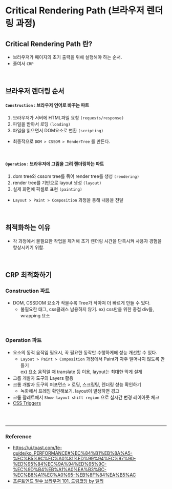 # Critical Rendering Path (브라우저 렌더링 과정)

## Critical Rendering Path 란?

- 브라우저가 페이지의 초기 출력을 위해 실행해야 하는 순서.
- 줄여서 `CRP`

<br>

## 브라우저 렌더링 순서

#### `Construction` : 브라우저 언어로 바꾸는 파트

1. 브라우저가 서버에 HTML파일 요청 `(requests/response)`
2. 파일을 받아서 로딩 `(loading)`
3. 파일을 읽으면서 DOM요소로 변환 `(scripting)`

- 최종적으로 `DOM > CSSOM > RenderTree` 를 만든다.

<br>

#### `Operation` : 브라우저에 그림을 그려 렌더링하는 파트

1. dom tree와 cssom tree를 묶어 render tree를 생성 `(rendering)`
2. render tree를 기반으로 layout 생성 `(layout)`
3. 실제 화면에 픽셀로 표현 `(painting)`

- `Layout > Paint > Composition` 과정을 통해 내용을 전달

<br>

## 최적화하는 이유

- 각 과정에서 불필요한 작업을 제거해 초기 렌더링 시간을 단축시켜 사용자 경험을 향상시키기 위함.

<br>

## CRP 최적화하기

### Construction 파트

- DOM, CSSDOM 요소가 작을수록 Tree가 작아져 더 빠르게 만들 수 있다.
  - 불필요한 태그, css클래스 남용하지 않기. ex) css만을 위한 중첩 div들, wrapping 요소

<br>

### Operation 파트

- 요소의 동적 움직임 필요시, 꼭 필요한 동작만 수행하게해 성능 개선할 수 있다.
  - `Layout > Paint > Composition` 과정에서 Paint가 자주 일어나지 않도록 만들기  
    ex) 요소 움직일 때 translate 등 이용, layout는 최대한 막게 설계
- 크롬 개발자 도구의 Layers 활용
- 크롬 개발자 도구의 퍼포먼스 > 로딩, 스크립팅, 렌더링 성능 확인하기
  - 녹화해서 프레임 확인해보기. layout이 발생하면 경고
- 크롬 팔레트에서 `Show layout shift region` 으로 실시간 변경 레이아웃 체크
- [CSS Triggers](https://csstriggers.com/)

<br><br>

---

### **Reference**

- https://ui.toast.com/fe-guide/ko_PERFORMANCE#%EC%84%B1%EB%8A%A5-%EC%B5%9C%EC%A0%81%ED%99%94%EC%97%90-%ED%95%84%EC%9A%94%ED%95%9C-%EC%9D%B4%EB%A1%A0%EA%B3%BC-%EC%B8%A1%EC%A0%95-%EB%8F%84%EA%B5%AC
- [프론트엔드 필수 브라우저 101, 드림코딩 by 엘리](https://academy.dream-coding.com/courses/browser101)
